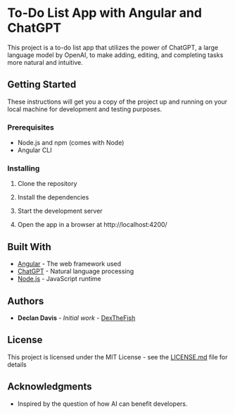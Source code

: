 # To-Do List App with Angular and ChatGPT

This project is a to-do list app that utilizes the power of ChatGPT, a large language model by OpenAI, to make adding, editing, and completing tasks more natural and intuitive.

## Getting Started

These instructions will get you a copy of the project up and running on your local machine for development and testing purposes.

### Prerequisites

- Node.js and npm (comes with Node)
- Angular CLI

### Installing

1. Clone the repository

2. Install the dependencies

3. Start the development server

4. Open the app in a browser at http://localhost:4200/

## Built With

- [Angular](https://angular.io/) - The web framework used
- [ChatGPT](https://openai.com/models/gpt/) - Natural language processing
- [Node.js](https://nodejs.org/) - JavaScript runtime

## Authors

- **Declan Davis** - _Initial work_ - [DexTheFish](https://github.com/dexthefish)

## License

This project is licensed under the MIT License - see the [LICENSE.md](https://github.com/dexthefish/to-do-list-app-with-angular-and-chatgpt/blob/master/LICENSE) file for details

## Acknowledgments

- Inspired by the question of how AI can benefit developers.
